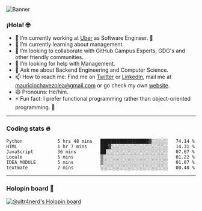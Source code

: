 ![Banner](banner.gif)

### ¡Hola! 🤓

- 🔭 I’m currently working at [Uber](https://uber.com) as Software Engineer. 🚗
- 🌱 I’m currently learning about management.
- 👯 I’m looking to collaborate with GitHub Campus Experts, GDG's and other friendly communities.
- 🤔 I’m looking for help with Management.
- 💬 Ask me about Backend Engineering and Computer Science.
- 📫 How to reach me: Find me on [Twitter](https://twitter.com/ultr4nerd) or [LinkedIn](https://www.linkedin.com/in/ultr4nerd), mail me at [mauriciochavezolea@gmail.com](mailto:mauriciochavezolea@gmail.com) or go check my own [website](https://mauriciochavez.dev).
- 😄 Pronouns: He/him. 
- ⚡ Fun fact: I prefer functional programming rather than object-oriented programming. 🤭
---

### Coding stats 🔥

<!--START_SECTION:waka-->

```text
Python             5 hrs 48 mins   ██████████████████▓░░░░░░   74.14 %
HTML               1 hr 7 mins     ███▓░░░░░░░░░░░░░░░░░░░░░   14.31 %
JavaScript         36 mins         ██░░░░░░░░░░░░░░░░░░░░░░░   07.67 %
Locale             5 mins          ▒░░░░░░░░░░░░░░░░░░░░░░░░   01.22 %
IDEA_MODULE        5 mins          ▒░░░░░░░░░░░░░░░░░░░░░░░░   01.07 %
textmate           2 mins          ░░░░░░░░░░░░░░░░░░░░░░░░░   00.48 %
```

<!--END_SECTION:waka-->

---

### Holopin board 🦖

[![@ultr4nerd's Holopin board](https://holopin.me/ultr4nerd)](https://holopin.io/@ultr4nerd)
